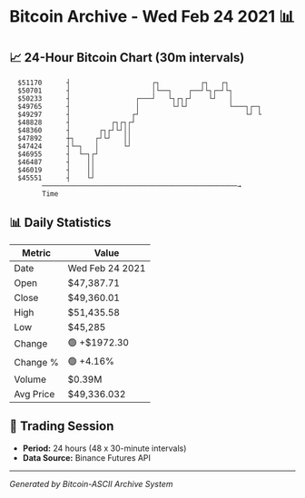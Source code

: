 # Bitcoin Archive - Wed Feb 24 2021 📊

## 📈 24-Hour Bitcoin Chart (30m intervals)

```
  $51170      ┤                    ┌┐          ┌┐   ┌┐         
  $50701      ┤                    │└──┐    ┌──┘└┐┌─┘└┐        
  $50233      ┤                ┌───┘   └┐┌┐┌┘    └┘   │        
  $49765      ┤                │        └┘└┘          └───┐┌─┐ 
  $49297      ┤               ┌┘                          └┘ └ 
  $48828      ┤          ┌┐┌┐┌┘                                
  $48360      ┤       ┌┐┌┘└┘││                                 
  $47892      ┼┐     ┌┘└┘   ││                                 
  $47424      ┤└─┐   │      └┘                                 
  $46955      ┤  └─┐┌┘                                         
  $46487      ┤    ││                                          
  $46019      ┤    ││                                          
  $45551      ┤    └┘                                          
        ────────────────────────────────────────────────→
        Time
```

## 📊 Daily Statistics

| Metric | Value |
|--------|-------|
| Date | Wed Feb 24 2021 |
| Open | $47,387.71 |
| Close | $49,360.01 |
| High | $51,435.58 |
| Low | $45,285 |
| Change | 🟢 +$1972.30 |
| Change % | 🟢 +4.16% |
| Volume | $0.39M |
| Avg Price | $49,336.032 |

## 📅 Trading Session

- **Period:** 24 hours (48 x 30-minute intervals)
- **Data Source:** Binance Futures API

---
*Generated by Bitcoin-ASCII Archive System*
